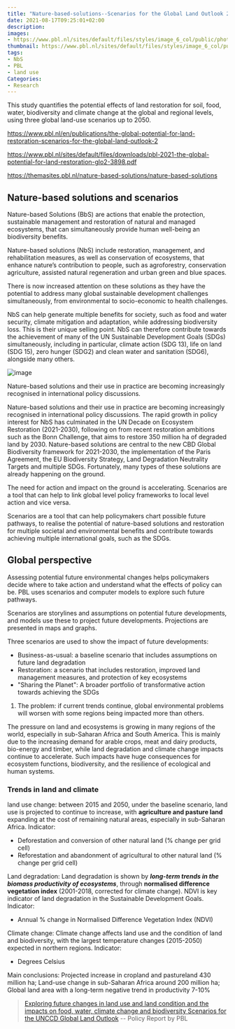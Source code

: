 ```yaml
---
title: "Nature-based-solutions--Scenarios for the Global Land Outlook 2"
date: 2021-08-17T09:25:01+02:00
description:
images:
- https://www.pbl.nl/sites/default/files/styles/image_6_col/public/photographs/img-20200722-wa0024-glo2foto.jpg?itok=cYXgDJPM
thumbnail: https://www.pbl.nl/sites/default/files/styles/image_6_col/public/photographs/img-20200722-wa0024-glo2foto.jpg?itok=cYXgDJPM
tags:
- NbS
- PBL
- land use
Categories:
- Research
---
```

 This study quantifies the potential effects of land restoration for soil, food, water, biodiversity and climate change  at the global and regional levels, using three global land-use scenarios up to 2050.

https://www.pbl.nl/en/publications/the-global-potential-for-land-restoration-scenarios-for-the-global-land-outlook-2

https://www.pbl.nl/sites/default/files/downloads/pbl-2021-the-global-potential-for-land-restoration-glo2-3898.pdf

https://themasites.pbl.nl/nature-based-solutions/nature-based-solutions

## Nature-based solutions and scenarios

Nature-based Solutions (BbS) are actions that enable the protection, sustainable management and restoration of natural and managed ecosystems, that can simultaneously provide human well-being an biodiversity benefits.

Nature-based solutions (NbS) include restoration, management, and rehabilitation measures, as well as conservation of ecosystems, that enhance nature’s contribution to people, such as agroforestry, conservation agriculture, assisted natural regeneration and urban green and blue spaces.

There is now increased attention on these solutions as they have the potential to address many global sustainable development challenges simultaneously, from environmental to socio-economic to health challenges.

NbS can help generate multiple benefits for society, such as food and water security, climate mitigation and adaptation, while addressing biodiversity loss. This is their unique selling point. NbS can therefore contribute towards the achievement of many of the UN Sustainable Development Goals (SDGs) simultaneously, including in particular, climate action (SDG 13), life on land (SDG 15), zero hunger (SDG2) and clean water and sanitation (SDG6), alongside many others.

![image](https://user-images.githubusercontent.com/65668613/129684184-d652cecd-6a8b-43e6-a306-b0f8aa0b0efa.png)

Nature-based solutions and their use in practice are becoming increasingly recognised in international policy discussions.

Nature-based solutions and their use in practice are becoming increasingly recognised in international policy discussions.
The rapid growth in policy interest for NbS has culminated in the UN Decade on Ecosystem Restoration (2021-2030), following on from recent restoration ambitions such as the Bonn Challenge, that aims to restore 350 million ha of degraded land by 2030. Nature-based solutions are central to the new CBD Global Biodiversity framework for 2021-2030, the implementation of the Paris Agreement, the EU Biodiversity Strategy, Land Degradation Neutrality Targets and multiple SDGs. Fortunately, many types of these solutions are already happening on the ground.

The need for action and impact on the ground is accelerating. Scenarios are a tool that can help to link global level policy frameworks to local level action and vice versa.

Scenarios are a tool that can help policymakers chart possible future pathways, to realise the potential of nature-based solutions and restoration for multiple societal and environmental benefits and contribute towards achieving multiple international goals, such as the SDGs.

## Global perspective

Assessing potential future environmental changes helps policymakers decide where to take action and understand what the effects of policy can be. PBL uses scenarios and computer models to explore such future pathways.

Scenarios are storylines and assumptions on potential future developments, and models use these to project future developments. Projections are presented in maps and graphs.

Three scenarios are used to show the impact of future developments:

* Business-as-usual: a baseline scenario that includes assumptions on future land degradation
* Restoration: a scenario that includes restoration, improved land management measures, and protection of key ecosystems
* "Sharing the Planet": A broader portfolio of transformative action towards achieving the SDGs

1. The problem: if current trends continue, global environmental problems will worsen with some regions being impacted more than others.

The pressure on land and ecosystems is growing in many regions of the world, especially in sub-Saharan Africa and South America. This is mainly due to the increasing demand for arable crops, meat and dairy products, bio-energy and timber, while land degradation and climate change impacts continue to accelerate. Such impacts have huge consequences for ecosystem functions, biodiversity, and the resilience of ecological and human systems.

### Trends in land and climate

land use change: between 2015 and 2050, under the baseline scenario, land use is projected to continue to increase, with **agriculture and pasture land** expanding at the cost of remaining natural areas, especially in sub-Saharan Africa.
Indicator:
* Deforestation and conversion of other natural land (% change per grid cell)
* Reforestation and abandonment of agricultural to other natural land (% change per grid cell)

Land degradation: Land degradation is shown by ***long-term trends in the biomass productivity of ecosystems***, through **normalised difference vegetation index** (2001-2018, corrected for climate change). NDVI is key indicator of land degradation in the Sustainable Development Goals.
Indicator:
* Annual % change in Normalised Difference Vegetation Index (NDVI)


Climate change: Climate change affects land use and the condition of land and biodiversity, with the largest temperature changes (2015-2050) expected in northern regions.
Indicator:
* Degrees Celsius

Main conclusions:
Projected increase in cropland and pastureland 430 million ha;
Land-use change in sub-Saharan Africa around 200 million ha;
Global land area with a long-term negative trend in productivity 7-10%

> [Exploring future changes in land use and land condition and the impacts
on food, water, climate change and biodiversity Scenarios for the UNCCD Global Land Outlook](https://www.pbl.nl/sites/default/files/downloads/pbl-2017-exploring-future-changes-in-land-use-and-land-condition-2076b_1.pdf)
-- Policy Report by PBL
